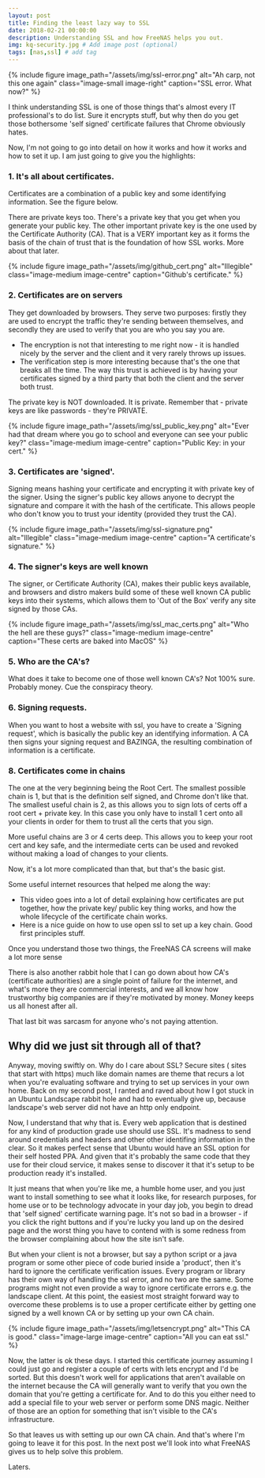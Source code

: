 ```yaml
---
layout: post
title: Finding the least lazy way to SSL
date: 2018-02-21 00:00:00
description: Understanding SSL and how FreeNAS helps you out.
img: kq-security.jpg # Add image post (optional)
tags: [nas,ssl] # add tag
---
```


{% include figure image_path="/assets/img/ssl-error.png" alt="Ah carp, not this one again" class="image-small image-right" caption="SSL error. What now?" %}

I think understanding SSL is one of those things that's almost every IT professional's to do list. Sure it encrypts stuff, but why then do you get those bothersome 'self signed' certificate failures that Chrome obviously hates.


Now, I'm not going to go into detail on how it works and how it works and how to set it up. I am just going to give you the highlights:


### 1. It's all about certificates.
Certificates are a combination of a public key and some identifying information. See the figure below.

There are private keys too. There's a private key that you get when you generate your public key. The other important private key is the one used by the Certificate Authority (CA). That is a VERY important key as it forms the basis of the chain of trust that is the foundation of how SSL works. More about that later.

{% include figure image_path="/assets/img/github_cert.png" alt="Illegible" class="image-medium image-centre" caption="Github's certificate." %}


### 2. Certificates are on servers
They get downloaded by browsers. They serve two purposes: firstly they are used to encrypt the traffic they're sending between themselves, and secondly they are used to verify that you are who you say you are.
* The encryption is not that interesting to me right now - it is handled nicely by the server and the client and it very rarely throws up issues.
* The verification step is more interesting because that's the one that breaks all the time. The way this trust is achieved is by having your certificates signed by a third party that both the client and the server both trust.

The private key is NOT downloaded. It is private. Remember that - private keys are like passwords - they're PRIVATE.

{% include figure image_path="/assets/img/ssl_public_key.png" alt="Ever had that dream where you go to school and everyone can see your public key?" class="image-medium image-centre" caption="Public Key: in your cert." %}

### 3. Certificates are 'signed'.
Signing means hashing your certificate and encrypting it with private key of the signer. Using the signer's public key allows anyone to decrypt the signature and compare it with the hash of the certificate. This allows people who don't know you to trust your identity (provided they trust the CA).

{% include figure image_path="/assets/img/ssl-signature.png" alt="Illegible" class="image-medium image-centre" caption="A certificate's signature." %}

### 4. The signer's keys are well known
The signer, or Certificate Authority (CA), makes their public keys available, and browsers and distro makers build some of these well known CA public keys into their systems, which allows them to 'Out of the Box' verify any site signed by those CAs.

{% include figure image_path="/assets/img/ssl_mac_certs.png" alt="Who the hell are these guys?" class="image-medium image-centre" caption="These certs are baked into MacOS" %}

### 5. Who are the CA's?
What does it take to become one of those well known CA's? Not 100% sure. Probably money. Cue the conspiracy theory.

### 6. Signing requests.
When you want to host a website with ssl, you have to create a 'Signing request', which is basically the public key an identifying information. A CA then signs your signing request and BAZINGA, the resulting combination of information is a certificate.

### 8. Certificates come in chains
The one at the very beginning being the Root Cert. The smallest possible chain is 1, but that is the definition self signed, and Chrome don't like that. The smallest useful chain is 2, as this allows you to sign lots of certs off a root cert + private key. In this case you only have to install 1 cert onto all your clients in order for them to trust all the certs that you sign.

More useful chains are 3 or 4 certs deep. This allows you to keep your root cert and key safe, and the intermediate certs can be used and revoked without making a load of changes to your clients.

Now, it's a lot more complicated than that, but that's the basic gist.

Some useful internet resources that helped me along the way:


* This video goes into a lot of detail explaining how certificates are put together, how the private key/ public key thing works, and how the whole lifecycle of the certificate chain works.
* Here is a nice guide on how to use open ssl to set up a key chain. Good first principles stuff.

Once you understand those two things, the FreeNAS CA screens will make a lot more sense

There is also another rabbit hole that I can go down about how CA's (certificate authorities) are a single point of failure for the internet, and what's more they are commercial interests, and we all know how trustworthy big companies are if they're motivated by money. Money keeps us all honest after all.

That last bit was sarcasm for anyone who's not paying attention.

## Why did we just sit through all of that?

Anyway, moving swiftly on. Why do I care about SSL? Secure sites ( sites that start with https) much like domain names are theme that recurs a lot when you're evaluating software and trying to set up services in your own home. Back on my second post, I ranted and raved about how I got stuck in an Ubuntu Landscape rabbit hole and had to eventually give up, because landscape's web server did not have an http only endpoint.

Now, I understand that why that is. Every web application that is destined for any kind of production grade use should use SSL. It's madness to send around credentials and headers and other other identifing information in the clear. So it makes perfect sense that Ubuntu would have an SSL option for their self hosted PPA. And given that it's probably the same code that they use for their cloud service, it makes sense to discover it that it's setup to be production ready it's installed.

It just means that when you're like me, a humble home user, and you just want to install something to see what it looks like, for research purposes, for home use or to be technology advocate in your day job, you begin to dread that 'self signed' certificate warning page. It's not so bad in a browser - if you click the right buttons and if you're lucky you land up on the desired page and the worst thing you have to contend with is some redness from the browser complaining about how the site isn't safe.

But when your client is not a browser, but say a python script or a java program or some other piece of code buried inside a 'product', then it's hard to ignore the certificate verification issues. Every program or library has their own way of handling the ssl error, and no two are the same. Some programs might not even provide a way to ignore certificate errors e.g. the landscape client. At this point, the easiest most straight forward way to overcome these problems is to use a proper certificate either by getting one signed by a well known CA or by setting up your own CA chain.

{% include figure image_path="/assets/img/letsencrypt.png" alt="This CA is good." class="image-large image-centre" caption="All you can eat ssl." %}

Now, the latter is ok these days. I started this certificate journey assuming I could just go and register a couple of certs with lets encrypt and I'd be sorted. But this doesn't work well for applications that aren't available on the internet because the CA will generally want to verify that you own the domain that you're getting a certificate for. And to do this you either need to add a special file to your web server or perform some DNS magic. Neither of those are an option for something that isn't visible to the CA's infrastructure.

So that leaves us with setting up our own CA chain. And that's where I'm going to leave it for this post. In the next post we'll look into what FreeNAS gives us to help solve this problem.

Laters.
